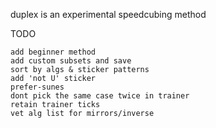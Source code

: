 duplex is an experimental speedcubing method

TODO

    add beginner method
    add custom subsets and save
    sort by algs & sticker patterns
    add 'not U' sticker
    prefer-sunes
    dont pick the same case twice in trainer
    retain trainer ticks
    vet alg list for mirrors/inverse

